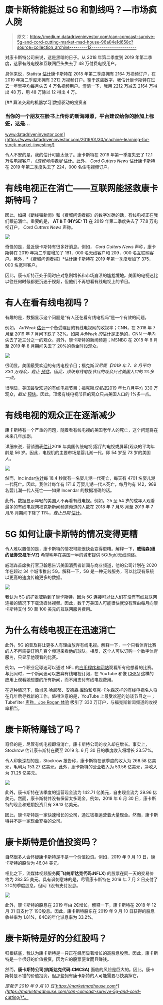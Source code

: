 # 康卡斯特能挺过 5G 和割线吗？—市场疯人院

> 原文：<https://medium.datadriveninvestor.com/can-comcast-survive-5g-and-cord-cutting-market-mad-house-96a04e1d658c?source=collection_archive---------12----------------------->

对康卡斯特公司来说，这是黑暗的日子。从 2018 年第二季度到 2019 年第二季度，这家有线电视和互联网巨头失去了 48 万付费电视用户。

具体来说，Statista [估计](https://www.statista.com/statistics/497279/comcast-number-video-subscribers-usa/)康卡斯特在 2018 年第二季度拥有 2164 万视频订户，在 2019 年第二季度末拥有 2212 万视频订户。鉴于这些数字，我估计康卡斯特在过去一年里平均每月失去 4 万名视频用户。澄清一下，我用 2212 万减去 2164 万得出 48 万，用 48 万除以 12 得出 4 万。

[](https://www.datadriveninvestor.com/2019/01/30/machine-learning-for-stock-market-investing/) [## 算法交易的机器学习|数据驱动的投资者

### 当你的一个朋友在脸书上传你的新海滩照，平台建议给你的脸加上标签，这是…

www.datadriveninvestor.com](https://www.datadriveninvestor.com/2019/01/30/machine-learning-for-stock-market-investing/) 

令人不安的是，我的估计可能太低了。康卡斯特在 2019 年第一季度失去了 12.1 万名电视客户，*《费城问询者报* [估计](https://www.inquirer.com/business/comcast/comcast-earnings-cord-cutters-netflix-sky-20190425.html)。此外， *Cord Cutters News* [估计](https://www.cordcuttersnews.com/comcast-lost-224000-tv-subscribers-in-2nd-quarter-2019/)康卡斯特在 2019 年第二季度失去了 224，000 名住宅视频订户。

# 有线电视正在消亡——互联网能拯救康卡斯特吗？

因此，如果《断线钳新闻》和《费城问询者报》的数字准确的话，有线电视正在我们眼前消亡。重要的是， **AT & T (NYSE: T)** 在 2019 年第二季度失去了 77.8 万电视订户， *Cord Cutters News* 声称。

![](img/43b7859ec3cfa4ba42e26ec729966a3c.png)

奇怪的是，最近康卡斯特有很多好消息。例如， *Cord Cutters News* 声称，康卡斯特在 2019 年第二季度增加了 181，000 名无线客户和 209，000 名互联网客户。另外，*《费城问询者报》*估计康卡斯特在 2019 年第一季度增加了 375，000 名宽带客户。

因此，康卡斯特正处于同时应对急剧增长和市场崩溃的尴尬境地。美国的电视迷比以往任何时候都更沉迷于视频，但他们不再想看有线电视上的节目。

# 有人在看有线电视吗？

有趣的是，数据显示这个问题是“有人还在看有线电视吗”是一个有效的问题。

例如， *AdWeek* [估计](https://www.adweek.com/tvnewser/july-2019-ratings-cnn-sees-noticeable-year-over-year-drop-off-but-remains-a-top-10-cable-network-in-total-day/409984/)一个备受瞩目的有线电视网的收视率；CNN，在 2018 年 7 月至 2019 年 7 月间下跌了 32%。如果 *AdWeek 的*估计是正确的，CNN 一年内失去了近三分之一的观众。另外，康卡斯特的新闻频道；MSNBC 在 2018 年 8 月至 2019 年 8 月期间失去了 20%的黄金时段观众。

![](img/b2b8b7d2b4054bb47223e9a4369f09f3.png)

很明显，美国最受欢迎的有线电视节目；福克斯*汉尼提【2019 年 7、8 月平均 330 万观众，*截止* [预估](https://deadline.com/2019/08/fox-news-ratings-wins-cable-hannity-rachel-maddow-cnn-msnbc-politics-1202705396/)。因此，顶级有线电视节目的观众只占美国人口的 1%多一点。*

很明显，美国最受欢迎的有线电视节目；福克斯*汉尼提*2019 年七八月平均 330 万观众，*截止* [预估](https://deadline.com/2019/08/fox-news-ratings-wins-cable-hannity-rachel-maddow-cnn-msnbc-politics-1202705396/)。因此，顶级有线电视节目的观众只占美国人口的 1%多一点。

# 有线电视的观众正在逐渐减少

康卡斯特有一个严重的问题，随着看有线电视的美国老年人的死亡，这个问题将在未来几年加剧。

详细来说，营销图表[估计](https://www.marketingcharts.com/television/tv-audiences-and-consumption-106649)2018 年美国传统电视(客厅的电视或屏幕)观众的平均年龄是 56 岁。因此，电视机的主要市场是婴儿潮一代，即 54 岁至 73 岁的美国人。

![](img/0cc30086006f378b561c5d8486638550.png)

然而，Inc indar[估计](https://incendar.com/baby_boomer_deathclock.php)每 18.4 秒就有一名婴儿潮一代死亡，每天有 4701 名婴儿潮一代死亡。因此，我估计每年有 171.6 万婴儿潮一代人死亡，每月约有 142，989 名婴儿潮一代人死亡——如果 Incendar 的数据准确的话。

此外，数据显示年轻的美国人不再看有线电视。例如，25 至 54 岁的成年人观看最多的有线电视网福克斯新闻频道频道的人数在 2018 年 7 月/8 月至 2019 年 7 月/8 月期间下降了 11%，*截止日期* [估计](https://deadline.com/2019/08/fox-news-ratings-wins-cable-hannity-rachel-maddow-cnn-msnbc-politics-1202705396/)。

# 5G 如何让康卡斯特的情况变得更糟

令人难以置信的是，康卡斯特的情况可能很快会变得更糟。解释一下，**威瑞森(纽约证券交易所:VZ)** 希望明年在美国一半的城市提供 5G(5gb)无线网络。

威瑞森首席执行官卫翰思告诉美国消费者新闻与商业频道，他的公司计划在 2020 年在超过 34 个城市推出 5G。解释一下，5G 是一种无线服务，可以比现有系统以更高的速度传输更多的数据。

![](img/b29aab49ddd98793779bee5dc8a1faa9.png)

我认为 5G 的扩张威胁到了康卡斯特，因为 5G 连接可以让人们在没有有线互联网连接的情况下下载流媒体视频。因此，数千万美国人可能很快就没有理由每月向康卡斯特支付 50 至 100 美元的互联网服务费用。

# 为什么有线电视正在迅速消亡

此外，5G 的普及将让更多人有理由放弃有线电视。解释一下，一个只看体育比赛的人不再需要订购几百个频道来看他的球队。相反，这个人可以订购一个数字体育服务，只显示他观看的比赛。

例如，一个职业足球迷可以通过 NFL 的[应用程序和网站](https://www.nfl.com/videos)观看所有他想看的比赛。与此同时，一个新闻迷可以放弃有线电视订阅，在 YouTube 和像 [CBSN](https://www.cbsnews.com/news/cbs-to-launch-cbsn-local-streaming-service-to-expand-digital-reach/) 这样的应用上观看她想要的所有新闻，而不用支付有线电视费用。

在这种情况下，像肖恩·哈尼蒂、安德森·库珀和塔克·卡尔森这样的有线电视名人将在几年后寻找新的工作。值得注意的是，YouTube 上最受欢迎的访谈节目之一；Tubefilter [声称，Joe Rogan 体验](https://www.tubefilter.com/2018/09/07/the-joe-rogan-experience-elon-musk/) 吸引了 330 万订户，与福克斯新闻频道的收视率相当。

# 康卡斯特赚钱了吗？

奇怪的是，尽管有线电视即将消亡，康卡斯特公司的收入却在增长。事实上，Stockrow 估计康卡斯特在截至 2019 年 6 月 30 日的季度收入将增长 23.57%。

令人印象深刻的是，Stockrow 报告称，康卡斯特在该季度的收入为 268.58 亿美元，毛利为 153.27 亿美元。此外，康卡斯特的营业收入为 53.56 亿美元，净收入为 31.25 亿美元。

![](img/8cc8c0a2782d9c2c8585d1faa50370b1.png)

此外，康卡斯特在该季度的运营现金流为 142.71 亿美元，自由现金流为 39.96 亿美元。然而，康卡斯特并没有保留太多现金。例如，2019 年 6 月 30 日，康卡斯特的现金和短期投资只有 39.13 亿美元。

因此，康卡斯特是一家快速增长的公司，通过钱柜运营着大量现金。然而，康卡斯特并不是一家现金充裕的公司。

# 康卡斯特是价值投资吗？

自然很多人会怀疑康卡斯特是不是一个价值投资。例如，2019 年 9 月 10 日，康卡斯特的股价为 46.04 美元。

相比之下，流媒体视频服务**网飞(纳斯达克代码:NFLX)** 的股票在同一天的交易价格为 283.55 美元。具有讽刺意味的是，尽管康卡斯特在 2019 年 7 月 2 日支付了 21₵的季度股息，但网飞没有支付股息。

![](img/852cb9a2127813f03a3bc7d4a900ba03.png)

此外，康卡斯特的股息在 2019 年由 2₵增长。解释一下，康卡斯特在 2018 年 12 月 31 日支付了 19₵股息。因此，康卡斯特股东在 2019 年 9 月 10 日获得的股息收益率为 1.81%，84₵的年化派息率为 33.2%。

# 康卡斯特是好的分红股吗？

归根结底，我认为康卡斯特是一只正在经历显著增长的高股息股票。因此，康卡斯特是一个很好的价值投资，因为它的股票便宜而且赚钱。

然而，**康卡斯特公司(纳斯达克代码:CMCSA)** 面临的风险是巨大的。因此，康卡斯特是不错的价值投资，但那些拥有康卡斯特的人可能需要尽快卖掉它。

*原载于 2019 年 9 月 10 日*[*https://marketmadhouse.com*](https://marketmadhouse.com/can-comcast-survive-5g-and-cord-cutting/)*。*